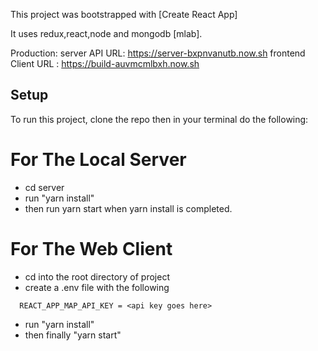 This project was bootstrapped with [Create React App]

It uses redux,react,node and mongodb [mlab].

Production:
server API URL: https://server-bxpnvanutb.now.sh
frontend Client URL : https://build-auvmcmlbxh.now.sh

## Setup

To run this project, clone the repo then in your terminal do the following:
  
 # For The Local Server
- cd server
- run "yarn install"
- then run yarn start when yarn install is completed.


# For The Web Client
- cd into the root directory of project
- create a .env file with the following

```
  REACT_APP_MAP_API_KEY = <api key goes here>
```
- run "yarn install"
- then finally "yarn start"
